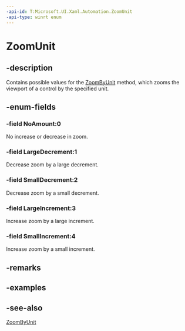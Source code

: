 ```yaml
---
-api-id: T:Microsoft.UI.Xaml.Automation.ZoomUnit
-api-type: winrt enum
---
```


<!-- Enumeration syntax
public enum Windows.UI.Xaml.Automation.ZoomUnit : int
-->

# ZoomUnit

## -description
Contains possible values for the [ZoomByUnit](/uwp/api/windows.ui.xaml.automation.provider.itransformprovider2.zoombyunit(windows.ui.xaml.automation.zoomunit)) method, which zooms the viewport of a control by the specified unit.

## -enum-fields
### -field NoAmount:0
No increase or decrease in zoom.

### -field LargeDecrement:1
Decrease zoom by a large decrement.

### -field SmallDecrement:2
Decrease zoom by a small decrement.

### -field LargeIncrement:3
Increase zoom by a large increment.

### -field SmallIncrement:4
Increase zoom by a small increment.


## -remarks

## -examples

## -see-also
[ZoomByUnit](/uwp/api/windows.ui.xaml.automation.provider.itransformprovider2.zoombyunit(windows.ui.xaml.automation.zoomunit))
